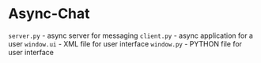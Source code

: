 # Async-Chat

`server.py` - async server for messaging
`client.py` - async application for a user
`window.ui` - XML file for user interface
`window.py` - PYTHON file for user interface
